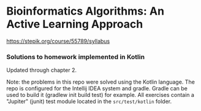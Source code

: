# Bioinformatics Algorithms: An Active Learning Approach
https://stepik.org/course/55789/syllabus

### Solutions to homework implemented in Kotlin

Updated through chapter 2.

Note: the problems in this repo were solved using the Kotlin language.
The repo is configured for the Intellij IDEA system and gradle.
Gradle can be used to build it (gradlew init build test) for example.
All exercises contain a "Jupiter" (junit) test module located 
in the `src/test/kotlin` folder.


